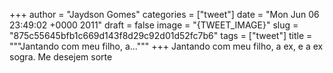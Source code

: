 
+++
author = "Jaydson Gomes"
categories = ["tweet"]
date = "Mon Jun 06 23:49:02 +0000 2011"
draft = false
image = "{TWEET_IMAGE}"
slug = "875c55645bfb1c669d143f8d29c92d01d52fc7b6"
tags = ["tweet"]
title = """Jantando com meu filho, a..."""
+++
Jantando com meu filho, a ex, e a ex sogra. Me desejem sorte
